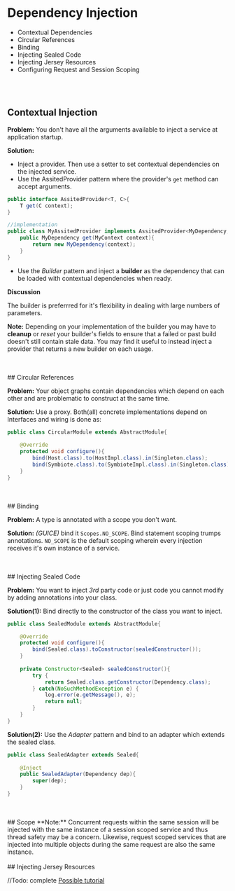# Dependency Injection

* Contextual Dependencies
* Circular References
* Binding
* Injecting Sealed Code
* Injecting Jersey Resources
* Configuring Request and Session Scoping 

</br>
</br>

## Contextual Injection

**Problem:** You don't have all the arguments available to inject a service at application startup.

**Solution:** 

- Inject a provider. Then use a setter to set contextual dependencies on the injected service. 
- Use the AssitedProvider pattern where the provider's `get` method can accept arguments. 
~~~java
public interface AssitedProvider<T, C>{
	T get(C context);
}

//implementation
public class MyAssitedProvider implements AssitedProvider<MyDependency, MyContext>{
	public MyDependency get(MyContext context){
		return new MyDependency(context);
	}
}
~~~

- Use the *Builder* pattern and inject a **builder** as the dependency that can be loaded with contextual dependencies when ready.  

**Discussion**

The builder is preferrred for it's flexibility in dealing with large numbers of parameters. 

**Note:** Depending on your implementation of the builder you may have to **cleanup** or *reset* 
your builder's fields  to ensure that a failed or past build doesn't still contain stale data. 
You may find it useful to instead inject a provider that returns a new builder on each usage.

</br>
</br>
## Circular References

**Problem:** Your object graphs contain dependencies which depend on each other and are
problematic to construct at the same time. 

**Solution:** Use a proxy. Both(all) concrete implementations depend on Interfaces and
wiring is done as:

~~~java
public class CircularModule extends AbstractModule{
	
	@Override
	protected void configure(){
		bind(Host.class).to(HostImpl.class).in(Singleton.class);
		bind(Symbiote.class).to(SymbioteImpl.class).in(Singleton.class);
	}	
}
~~~


</br>
</br>
## Binding

**Problem:** A type is annotated with a scope you don't want. 

**Solution:** *(GUICE)* bind it `Scopes.NO_SCOPE`. Bind statement scoping trumps annotations. `NO_SCOPE` is the default scoping wherein every injection receives it's own instance of a service.  

</br>
</br>
## Injecting Sealed Code

**Problem:** You want to inject *3rd* party code or just code you cannot modify by adding annotations into your class.

**Solution(1):** Bind directly to the constructor of the class you want to inject. 

~~~java
public class SealedModule extends AbstractModule{

	@Override
	protected void configure(){
		bind(Sealed.class).toConstructor(sealedConstructor());
	}
	
	private Constructor<Sealed> sealedConstructor(){
		try {
			return Sealed.class.getConstructor(Dependency.class);
		} catch(NoSuchMethodException e) {
			log.error(e.getMessage(), e);
			return null;
		}
	}
}	
~~~

**Solution(2):** Use the *Adapter* pattern and bind to an adapter which extends the sealed class. 

~~~java
public class SealedAdapter extends Sealed{
	
	@Inject
	public SealedAdapter(Dependency dep){
		super(dep);
	}
}
~~~

</br>
</br>
## Scope
**Note:** Concurrent requests within the same session will be injected with the same instance of a session scoped service and thus thread safety may be a concern. Likewise, request scoped services that are injected into multiple objects during the same request are also the same instance. 

</br>
</br>
## Injecting Jersey Resources 

//Todo: complete
[Possible tutorial](https://sites.google.com/a/athaydes.com/renato-athaydes//posts/jersey_guice_rest_api)